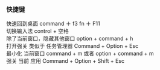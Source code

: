### 快捷键  
快速回到桌面  command ＋ f3  fn ＋ F11  
切换输入法  control + 空格  
除了当前窗口，隐藏其他窗口  option + command + h  
打开强关 类似于 任务管理器  Command + Option + Esc  
最小化 当前窗口  command + m  或者 option + command + m    
强关 当前 应用  Command + Option + Shift + Esc  

  
